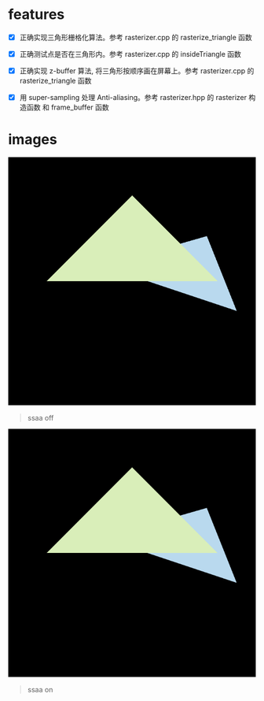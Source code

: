 # features
- [x] 正确实现三角形栅格化算法。参考 rasterizer.cpp 的 rasterize_triangle 函数

- [x] 正确测试点是否在三角形内。参考 rasterizer.cpp 的 insideTriangle 函数

- [x] 正确实现 z-buffer 算法, 将三角形按顺序画在屏幕上。参考 rasterizer.cpp 的 rasterize_triangle 函数

- [x] 用 super-sampling 处理 Anti-aliasing。参考 rasterizer.hpp 的 rasterizer 构造函数 和 frame_buffer 函数

# images
![](images/ssaa_off.png)

> ssaa off

![](images/ssaa_on.png)

> ssaa on
